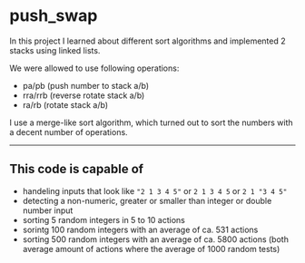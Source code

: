 # push_swap
In this project I learned about different sort algorithms and implemented 2 stacks using linked lists.

We were allowed to use following operations: 
- pa/pb (push number to stack a/b)
- rra/rrb (reverse rotate stack a/b)
- ra/rb (rotate stack a/b)

I use a merge-like sort algorithm, which turned out to sort the numbers with a decent number of operations.

---

## This code is capable of
- handeling inputs that look like `"2 1 3 4 5"` or `2 1 3 4 5` or `2 1 "3 4 5"`
- detecting a non-numeric, greater or smaller than integer or double number input
- sorting 5 random integers in 5 to 10 actions<br>
- sorintg 100 random integers with an average of ca. 531 actions
- sorting 500 random integers with an average of ca. 5800 actions
(both average amount of actions where the average of 1000 random tests)
